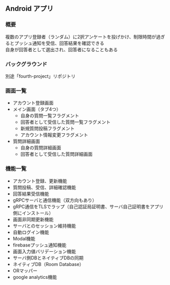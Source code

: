 ## Android アプリ
### 概要
複数のアプリ登録者（ランダム）に2択アンケートを投げかけ、制限時間が過ぎるとプッシュ通知を受信、回答結果を確認できる  
自身が回答者として選出され、回答者になることもある
### バックグラウンド
別途「fourth-project」リポジトリ
### 画面一覧
- アカウント登録画面
- メイン画面（タブ4つ）
  - 自身の質問一覧フラグメント
  - 回答者として受信した質問一覧フラグメント
  - 新規質問投稿フラグメント
  - アカウント情報変更フラグメント
- 質問詳細画面
  - 自身の質問詳細画面
  - 回答者として受信した質問詳細画面
### 機能一覧
- アカウント登録、更新機能   
- 質問投稿、受信、詳細確認機能  
- 回答結果受信機能  
- gRPCサーバと通信機能（双方向もあり）  
- gRPC通信をTLSでラップ（自己認証局証明書、サーバ自己証明書をアプリ側にインストール）  
- 画面非同期更新機能  
- サーバとのセッション維持機能  
- 自動ログイン機能  
- Modal機能  
- firebaseプッシュ通知機能  
- 画面入力値バリデーション機能  
- サーバ側DBとネイティブDBの同期  
- ネイティブDB（Room Database）  
- ORマッパー  
- google analytics機能  


